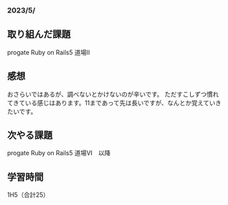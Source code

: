 ### 2023/5/ 
## 取り組んだ課題
progate Ruby on Rails5 道場II

## 感想
おさらいではあるが、調べないとかけないのが辛いです。
ただすこしずつ慣れてきている感じはあります。11まであって先は長いですが、なんとか覚えていきたいです。

## 次やる課題
progate Ruby on Rails5 道場VI　以降

## 学習時間
1H5（合計25）
